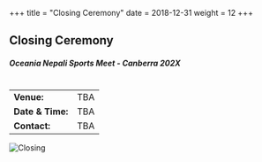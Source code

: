 +++
title = "Closing Ceremony"
date = 2018-12-31
weight = 12
+++

## Closing Ceremony

<div class="row">
<div class="col-md-6">

##### **Oceania Nepali Sports Meet - Canberra 202X** <br><br>

<table class="table table-responsive">
<tbody>
<tr>
<td><b>Venue:</b></td>
<td>
TBA
</td>
</tr>
<tr>
<td><b>Date & Time:</b></td>
<td>TBA</td>
</tr>
<td><b>Contact:</b></td>
<td>TBA</td>
</tr>
</tbody>
</table>
</div>

<div class="col-md-6">
<img class="img-fluid" src="../img/ONSM-2020.jpg" alt="Closing"
>
</div>

</div>

<br><br>